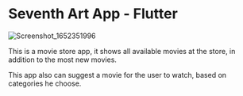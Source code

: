 # Seventh Art App - Flutter

![Screenshot_1652351996](https://user-images.githubusercontent.com/96649190/168061668-68c78215-4e91-4c9d-94fa-dc3801f86751.png)


This is a movie store app, it shows all available movies at the store, in addition to the most new movies.

This app also can suggest a movie for the user to watch, based on categories he choose.
